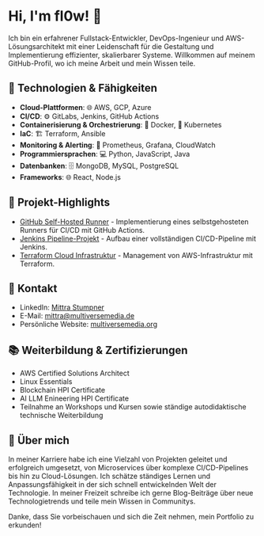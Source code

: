 # Hi, I'm fl0w! 👾

Ich bin ein erfahrener Fullstack-Entwickler, DevOps-Ingenieur und AWS-Lösungsarchitekt mit einer Leidenschaft für die Gestaltung und Implementierung effizienter, skalierbarer Systeme. Willkommen auf meinem GitHub-Profil, wo ich meine Arbeit und mein Wissen teile.

## 🌌 Technologien & Fähigkeiten
- **Cloud-Plattformen**: 🌐 AWS, GCP, Azure
- **CI/CD**: ⚙️ GitLabs, Jenkins, GitHub Actions
- **Containerisierung & Orchestrierung**: 🐳 Docker, 🌊 Kubernetes
- **IaC**: 🏗️ Terraform, Ansible
- **Monitoring & Alerting**: 🔭 Prometheus, Grafana, CloudWatch
- **Programmiersprachen**: 💻 Python, JavaScript, Java
- **Datenbanken**: 🗄 MongoDB, MySQL, PostgreSQL
- **Frameworks**: 🌐 React, Node.js

## 🚀 Projekt-Highlights
- [GitHub Self-Hosted Runner](https://github.com/flow-84/self-hosted-runner) - Implementierung eines selbstgehosteten Runners für CI/CD mit GitHub Actions.
- [Jenkins Pipeline-Projekt](https://github.com/flow-84/Pipeline) - Aufbau einer vollständigen CI/CD-Pipeline mit Jenkins.
- [Terraform Cloud Infrastruktur](https://github.com/flow-84/terraform-sns-lambda-ddb) - Management von AWS-Infrastruktur mit Terraform.

## 📡 Kontakt
- LinkedIn: [Mittra Stumpner](https://linkedin.com/in/mittra-stumpner)
- E-Mail: [mittra@multiversemedia.de](mailto:mittra@multiversemedia.de)
- Persönliche Website: [multiversemedia.org](https://multiversemedia.org")

## 📚 Weiterbildung & Zertifizierungen
- AWS Certified Solutions Architect
- Linux Essentials
- Blockchain HPI Certificate
- AI LLM Enineering HPI Certificate
- Teilnahme an Workshops und Kursen sowie ständige autodidaktische technische Weiterbildung

## 🌠 Über mich
In meiner Karriere habe ich eine Vielzahl von Projekten geleitet und erfolgreich umgesetzt, von Microservices über komplexe CI/CD-Pipelines bis hin zu Cloud-Lösungen. Ich schätze ständiges Lernen und Anpassungsfähigkeit in der sich schnell entwickelnden Welt der Technologie. In meiner Freizeit schreibe ich gerne Blog-Beiträge über neue Technologietrends und teile mein Wissen in Communitys.

Danke, dass Sie vorbeischauen und sich die Zeit nehmen, mein Portfolio zu erkunden!
